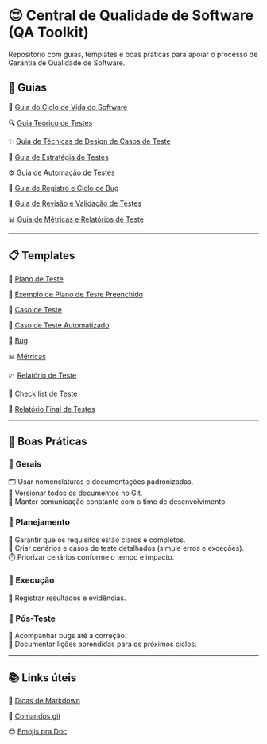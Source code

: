 # 😍 Central de Qualidade de Software (QA Toolkit)
Repositório com guias, templates e boas práticas para apoiar o processo de Garantia de Qualidade de Software.


## 🧭 Guias

🔄 [Guia do Ciclo de Vida do Software](./arquivos/guias/stlc.md)  

🔍 [Guia Teórico de Testes](./arquivos/guias/testes_a_z.md)

✨ [Guia de Técnicas de Design de Casos de Teste](./arquivos/guias/test_design.md)

🧭 [Guia de Estratégia de Testes](./arquivos/guias/estrategia_teste.md)  

⚙️ [Guia de Automação de Testes](./arquivos/guias/automacao.md)

🐞 [Guia de Registro e Ciclo de Bug](./arquivos/guias/ciclo_bug.md)

🧠 [Guia de Revisão e Validação de Testes](./arquivos/guias/revisao.md) 

📊 [Guia de Métricas e Relatórios de Teste](./arquivos/guias/metricas.md)

---

## 📋 Templates 

🧪 [Plano de Teste](./arquivos/templates/Plano_de_teste.md)  

💾 [Exemplo de Plano de Teste Preenchido](./arquivos/templates/Plano_de_teste_exemplo.md) 

🧩 [Caso de Teste](./arquivos/templates/Caso_de_teste.md)  

🤖 [Caso de Teste Automatizado](./arquivos/templates/teste_automatizado.md)  

🐞 [Bug](./arquivos/templates/bug.md)

📊 [Métricas](./arquivos/templates/metricas.md)

📈 [Relatório de Teste](./arquivos/templates/relatorio.md)  

📝 [Check list de Teste](./arquivos/templates/Checklist_teste.md)  

📘 [Relatório Final de Testes](./arquivos/templates/relatorio_final.md)

---

## 🧩 Boas Práticas

### 🧷 Gerais
🗂️ Usar nomenclaturas e documentações padronizadas.  
💾 Versionar todos os documentos no Git.  
💬 Manter comunicação constante com o time de desenvolvimento.

### 🧠 Planejamento
🧩 Garantir que os requisitos estão claros e completos.  
📝 Criar cenários e casos de teste detalhados (simule erros e exceções).  
⏱️ Priorizar cenários conforme o tempo e impacto.

### 🧪 Execução
📸 Registrar resultados e evidências.

### 🔁 Pós-Teste
🐞 Acompanhar bugs até a correção.  
📘 Documentar lições aprendidas para os próximos ciclos.

---

## 📚 Links úteis

👾 [Dicas de Markdown](./arquivos/links_uteis/markdown-cheatsheet.md)  

📄 [Comandos git](./arquivos/links_uteis/git-cheatsheet.md)  

😍 [Emojis pra Doc](./arquivos/links_uteis/icones.md)

